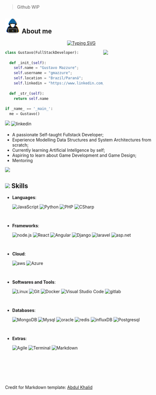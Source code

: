 > Github WIP

## <picture><img src = "https://github.com/0xAbdulKhalid/0xAbdulKhalid/raw/main/assets/mdImages/about_me.gif" width = 50px></picture> **About me**

<p align="center">  
  <a href="https://git.io/typing-svg"><img src="https://readme-typing-svg.herokuapp.com?font=Times+new+Roman&size=25&duration=5000&pause=1000&center=true&vCenter=true&width=600&height=50&lines=FullStack+Developer%2C;Graduated+Computer+Engineer%2C;Web+development%2C;Active+Learn%2FResearch." alt="Typing SVG" /></a>
</p>


<picture> 
   <img align="right" src="https://github.com/GMazzure/GMazzure/assets/135989764/c0cce959-93a3-4019-94ff-a9b992e526b8" width = 180px>
</picture>


```python
class Gustavo(FullStackDeveloper):  

  def _init_(self):
    self.name = "Gustavo Mazzure";
    self.username = "gmazzure";
    self.location = "Brazil/Paraná";
    self.linkedin = "https://www.linkedin.com/in/gustavo-mazzure";

  def _str_(self):
    return self.name

if _name_ == '_main_':
  me = Gustavo()
```



<img src="https://user-images.githubusercontent.com/73097560/115834477-dbab4500-a447-11eb-908a-139a6edaec5c.gif">

<img src="https://img.shields.io/badge/linkedin:  GustavoMazzure-%2300acee.svg?color=405DE6&style=for-the-badge&logo=linkedin&logoColor=white" alt=linkedin style="margin-bottom: 5px;"/>

- A passionate Self-taught Fullstack Developer;
- Experience Modelling Data Structures and System Architectures from scratch;
- Currently learning Artificial Intellgence by self;
- Aspiring to learn about Game Development and Game Design;
- Mentoring   
 
<img src="https://user-images.githubusercontent.com/73097560/115834477-dbab4500-a447-11eb-908a-139a6edaec5c.gif">

<br>

## <img src="https://media2.giphy.com/media/QssGEmpkyEOhBCb7e1/giphy.gif?cid=ecf05e47a0n3gi1bfqntqmob8g9aid1oyj2wr3ds3mg700bl&rid=giphy.gif" width ="25"><b> Skills</b>


<p align="center">

- **Languages**:    
    
    ![JavaScript](https://img.shields.io/badge/JavaScript%20-%23F7DF1E.svg?style=for-the-badge&logo=javascript&logoColor=black)
    ![Python](https://img.shields.io/badge/Python%20-%2314354C.svg?style=for-the-badge&logo=python&logoColor=white)
    ![PHP](https://img.shields.io/badge/Php%20-%237377ad.svg?style=for-the-badge&logo=php&logoColor=white)
    ![CSharp](https://img.shields.io/badge/csharp%20-%23964d92.svg?style=for-the-badge&logo=CSharp&logoColor=white)

<br>   
    
- **Frameworks**:

   ![node.js](https://img.shields.io/badge/node.js%20-%2380bd41.svg?style=for-the-badge&logo=node.js&logoColor=white)
   ![React](https://img.shields.io/badge/React%20-%235ed3f3.svg?style=for-the-badge&logo=react&logoColor=black)
   ![Angular](https://img.shields.io/badge/angular%20-%23d6002f.svg?style=for-the-badge&logo=angular&logoColor=white)
   ![Django](https://img.shields.io/badge/Django%20-%23003a28.svg?style=for-the-badge&logo=Django&logoColor=white)
   ![laravel](https://img.shields.io/badge/laravel%20-%23d9453e.svg?style=for-the-badge&logo=laravel&logoColor=white)
   ![asp.net](https://img.shields.io/badge/asp.net%20-%233865ae.svg?style=for-the-badge&logo=asp.net&logoColor=white)

<br>

- **Cloud**:
  
    ![aws](https://img.shields.io/badge/aws%20-%23f68c0a.svg?style=for-the-badge&logo=aws&logoColor=white)
    ![Azure](https://img.shields.io/badge/Azure%20-%230260b0.svg?style=for-the-badge&logo=Azure&logoColor=white)
    
<br>

- **Softwares and Tools**:

    ![Linux](https://img.shields.io/badge/Linux-FCC624?style=for-the-badge&logo=linux&logoColor=black)
    ![Git](https://img.shields.io/badge/git-%23F05033.svg?style=for-the-badge&logo=git&logoColor=white)
    ![Docker](https://img.shields.io/badge/Docker-%232391e6.svg?style=for-the-badge&logo=Docker&logoColor=white)
    ![Visual Studio Code](https://img.shields.io/badge/Visual%20Studio%20Code-0078d7.svg?style=for-the-badge&logo=visual-studio-code&logoColor=white)
    ![gitlab](https://img.shields.io/badge/gitlab-%23f76c0d?style=for-the-badge&logo=gitlab&logoColor=white)

<br>
	
- **Databases**:

    ![MongoDB](https://img.shields.io/badge/MongoDB-000000?style=for-the-badge&logo=MongoDB&logoColor=white)
    ![Mysql](https://img.shields.io/badge/Mysql-%23000000.svg?style=for-the-badge&logo=Mysql&logoColor=white)
    ![oracle](https://img.shields.io/badge/oracle-%23000000.svg?style=for-the-badge&logo=oracle&logoColor=white)
    ![redis](https://img.shields.io/badge/redis-%23000000.svg?style=for-the-badge&logo=redis&logoColor=white)
    ![influxDB](https://img.shields.io/badge/influxDB-%23000000.svg?style=for-the-badge&logo=influxDB&logoColor=white)
    ![Postgresql](https://img.shields.io/badge/Postgresql-000000.svg?style=for-the-badge&logo=Postgresql&logoColor=white)

<br>

- **Extras**:

    ![Agile](https://img.shields.io/badge/Agile-%231fbea4?style=for-the-badge&logo=Agile&logoColor=white)
    ![Terminal](https://img.shields.io/badge/Terminal-%23054020?style=for-the-badge&logo=gnu-bash&logoColor=white)
    ![Markdown](https://img.shields.io/badge/markdown-%23000000.svg?style=for-the-badge&logo=markdown&logoColor=white)

</p>

<br>
<br>

	
</ul>
</div>

<br>
<br>
<br>

Credit for Markdown template: [Abdul Khalid](https://github.com/0xabdulkhalid)
